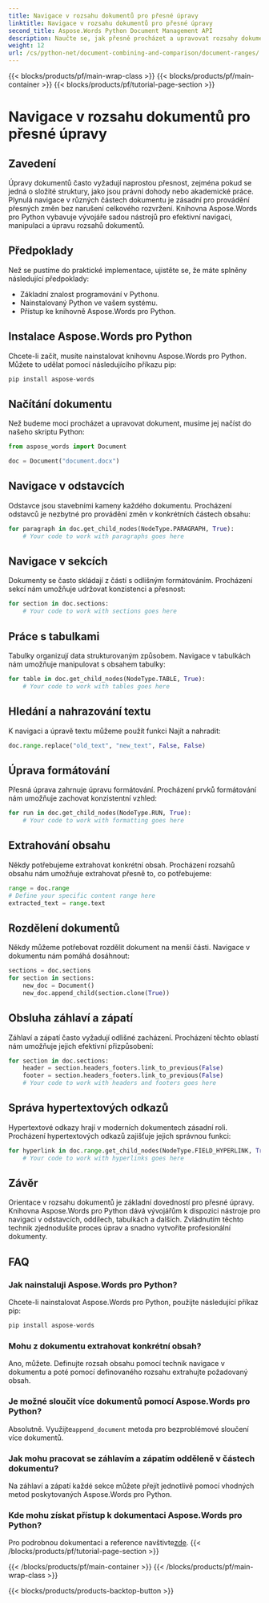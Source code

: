 ```yaml
---
title: Navigace v rozsahu dokumentů pro přesné úpravy
linktitle: Navigace v rozsahu dokumentů pro přesné úpravy
second_title: Aspose.Words Python Document Management API
description: Naučte se, jak přesně procházet a upravovat rozsahy dokumentů pomocí Aspose.Words pro Python. Podrobný průvodce se zdrojovým kódem pro efektivní manipulaci s obsahem.
weight: 12
url: /cs/python-net/document-combining-and-comparison/document-ranges/
---
```


{{< blocks/products/pf/main-wrap-class >}}
{{< blocks/products/pf/main-container >}}
{{< blocks/products/pf/tutorial-page-section >}}

# Navigace v rozsahu dokumentů pro přesné úpravy


## Zavedení

Úpravy dokumentů často vyžadují naprostou přesnost, zejména pokud se jedná o složité struktury, jako jsou právní dohody nebo akademické práce. Plynulá navigace v různých částech dokumentu je zásadní pro provádění přesných změn bez narušení celkového rozvržení. Knihovna Aspose.Words pro Python vybavuje vývojáře sadou nástrojů pro efektivní navigaci, manipulaci a úpravu rozsahů dokumentů.

## Předpoklady

Než se pustíme do praktické implementace, ujistěte se, že máte splněny následující předpoklady:

- Základní znalost programování v Pythonu.
- Nainstalovaný Python ve vašem systému.
- Přístup ke knihovně Aspose.Words pro Python.

## Instalace Aspose.Words pro Python

Chcete-li začít, musíte nainstalovat knihovnu Aspose.Words pro Python. Můžete to udělat pomocí následujícího příkazu pip:

```python
pip install aspose-words
```

## Načítání dokumentu

Než budeme moci procházet a upravovat dokument, musíme jej načíst do našeho skriptu Python:

```python
from aspose_words import Document

doc = Document("document.docx")
```

## Navigace v odstavcích

Odstavce jsou stavebními kameny každého dokumentu. Procházení odstavců je nezbytné pro provádění změn v konkrétních částech obsahu:

```python
for paragraph in doc.get_child_nodes(NodeType.PARAGRAPH, True):
    # Your code to work with paragraphs goes here
```

## Navigace v sekcích

Dokumenty se často skládají z částí s odlišným formátováním. Procházení sekcí nám umožňuje udržovat konzistenci a přesnost:

```python
for section in doc.sections:
    # Your code to work with sections goes here
```

## Práce s tabulkami

Tabulky organizují data strukturovaným způsobem. Navigace v tabulkách nám umožňuje manipulovat s obsahem tabulky:

```python
for table in doc.get_child_nodes(NodeType.TABLE, True):
    # Your code to work with tables goes here
```

## Hledání a nahrazování textu

K navigaci a úpravě textu můžeme použít funkci Najít a nahradit:

```python
doc.range.replace("old_text", "new_text", False, False)
```

## Úprava formátování

Přesná úprava zahrnuje úpravu formátování. Procházení prvků formátování nám umožňuje zachovat konzistentní vzhled:

```python
for run in doc.get_child_nodes(NodeType.RUN, True):
    # Your code to work with formatting goes here
```

## Extrahování obsahu

Někdy potřebujeme extrahovat konkrétní obsah. Procházení rozsahů obsahu nám umožňuje extrahovat přesně to, co potřebujeme:

```python
range = doc.range
# Define your specific content range here
extracted_text = range.text
```

## Rozdělení dokumentů

Někdy můžeme potřebovat rozdělit dokument na menší části. Navigace v dokumentu nám pomáhá dosáhnout:

```python
sections = doc.sections
for section in sections:
    new_doc = Document()
    new_doc.append_child(section.clone(True))
```

## Obsluha záhlaví a zápatí

Záhlaví a zápatí často vyžadují odlišné zacházení. Procházení těchto oblastí nám umožňuje jejich efektivní přizpůsobení:

```python
for section in doc.sections:
    header = section.headers_footers.link_to_previous(False)
    footer = section.headers_footers.link_to_previous(False)
    # Your code to work with headers and footers goes here
```

## Správa hypertextových odkazů

Hypertextové odkazy hrají v moderních dokumentech zásadní roli. Procházení hypertextových odkazů zajišťuje jejich správnou funkci:

```python
for hyperlink in doc.range.get_child_nodes(NodeType.FIELD_HYPERLINK, True):
    # Your code to work with hyperlinks goes here
```

## Závěr

Orientace v rozsahu dokumentů je základní dovedností pro přesné úpravy. Knihovna Aspose.Words pro Python dává vývojářům k dispozici nástroje pro navigaci v odstavcích, oddílech, tabulkách a dalších. Zvládnutím těchto technik zjednodušíte proces úprav a snadno vytvoříte profesionální dokumenty.

## FAQ

### Jak nainstaluji Aspose.Words pro Python?

Chcete-li nainstalovat Aspose.Words pro Python, použijte následující příkaz pip:
```python
pip install aspose-words
```

### Mohu z dokumentu extrahovat konkrétní obsah?

Ano, můžete. Definujte rozsah obsahu pomocí technik navigace v dokumentu a poté pomocí definovaného rozsahu extrahujte požadovaný obsah.

### Je možné sloučit více dokumentů pomocí Aspose.Words pro Python?

 Absolutně. Využijte`append_document` metoda pro bezproblémové sloučení více dokumentů.

### Jak mohu pracovat se záhlavím a zápatím odděleně v částech dokumentu?

Na záhlaví a zápatí každé sekce můžete přejít jednotlivě pomocí vhodných metod poskytovaných Aspose.Words pro Python.

### Kde mohu získat přístup k dokumentaci Aspose.Words pro Python?

 Pro podrobnou dokumentaci a reference navštivte[zde](https://reference.aspose.com/words/python-net/).
{{< /blocks/products/pf/tutorial-page-section >}}

{{< /blocks/products/pf/main-container >}}
{{< /blocks/products/pf/main-wrap-class >}}

{{< blocks/products/products-backtop-button >}}
